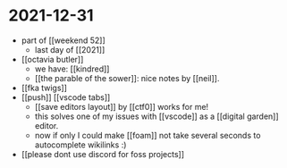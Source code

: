 # 2021-12-31

- part of [[weekend 52]]
  - last day of [[2021]]
- [[octavia butler]]
  - we have: [[kindred]]
  - [[the parable of the sower]]: nice notes by [[neil]].
- [[fka twigs]]
- [[push]] [[vscode tabs]]
  - [[save editors layout]] by [[ctf0]] works for me!
  - this solves one of my issues with [[vscode]] as a [[digital garden]] editor.
  - now if only I could make [[foam]] not take several seconds to autocomplete wikilinks :)
- [[please dont use discord for foss projects]]